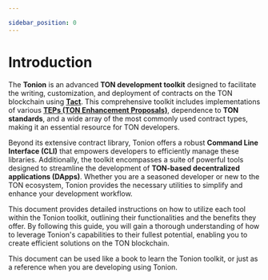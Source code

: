 ```yaml
---

sidebar_position: 0
---
```


# Introduction

The **Tonion** is an advanced **TON development toolkit** designed to facilitate the writing, customization, and deployment of contracts on the TON blockchain using [**Tact**](https://tact-lang.org/). This comprehensive toolkit includes implementations of various [**TEPs (TON Enhancement Proposals)**](https://github.com/ton-blockchain/TEPs), dependence to **TON standards**, and a wide array of the most commonly used contract types, making it an essential resource for TON developers.

Beyond its extensive contract library, Tonion offers a robust **Command Line Interface (CLI)** that empowers developers to efficiently manage these libraries. Additionally, the toolkit encompasses a suite of powerful tools designed to streamline the development of **TON-based decentralized applications (DApps)**. Whether you are a seasoned developer or new to the TON ecosystem, Tonion provides the necessary utilities to simplify and enhance your development workflow.

This document provides detailed instructions on how to utilize each tool within the Tonion toolkit, outlining their functionalities and the benefits they offer. By following this guide, you will gain a thorough understanding of how to leverage Tonion's capabilities to their fullest potential, enabling you to create efficient solutions on the TON blockchain.

This document can be used like a book to learn the Tonion toolkit, or just as a reference when you are developing using Tonion.

